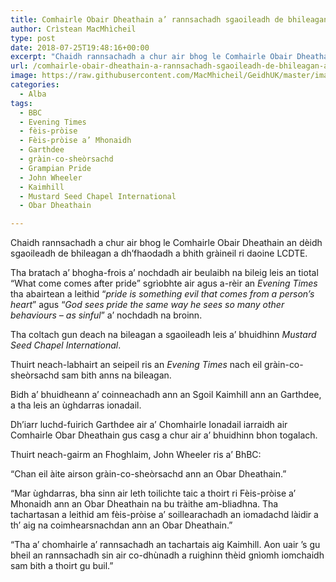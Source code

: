 ```yaml
---
title: Comhairle Obair Dheathain a’ rannsachadh sgaoileadh de bhileagan a dh’fhaodadh a bhith gràineil ri daoine LCDTE
author: Crìstean MacMhìcheil
type: post
date: 2018-07-25T19:48:16+00:00
excerpt: "Chaidh rannsachadh a chur air bhog le Comhairle Obair Dheathain an dèidh sgaoileadh de bhileagan a dh'fhaodadh a bhith gràineil ri daoine LCDTE."
url: /comhairle-obair-dheathain-a-rannsachadh-sgaoileadh-de-bhileagan-a-dhfhaodadh-a-bhith-graineil-ri-daoine-lcdte/
image: https://raw.githubusercontent.com/MacMhicheil/GeidhUK/master/images/.jpg
categories:
  - Alba
tags:
  - BBC
  - Evening Times
  - fèis-pròise
  - Fèis-pròise a’ Mhonaidh
  - Garthdee
  - gràin-co-sheòrsachd
  - Grampian Pride
  - John Wheeler
  - Kaimhill
  - Mustard Seed Chapel International
  - Obar Dheathain

---
```

Chaidh rannsachadh a chur air bhog le Comhairle Obair Dheathain an dèidh sgaoileadh de bhileagan a dh&#8217;fhaodadh a bhith gràineil ri daoine LCDTE.

Tha bratach a&#8217; bhogha-frois a&#8217; nochdadh air beulaibh na bileig leis an tiotal &#8220;What come comes after pride&#8221; sgrìobhte air agus a-rèir an _Evening Times_ tha abairtean a leithid &#8220;_pride is something evil that comes from a person’s heart_&#8221; agus &#8220;_God sees pride the same way he sees so many other behaviours – as sinful_” a&#8217; nochdadh na broinn.

Tha coltach gun deach na bileagan a sgaoileadh leis a&#8217; bhuidhinn _Mustard Seed Chapel International_.

Thuirt neach-labhairt an seipeil ris an _Evening Times_ nach eil gràin-co-sheòrsachd sam bith anns na bileagan.

Bidh a&#8217; bhuidheann a&#8217; coinneachadh ann an Sgoil Kaimhill ann an Garthdee, a tha leis an ùghdarras ionadail.

Dh&#8217;iarr luchd-fuirich Garthdee air a&#8217; Chomhairle Ionadail iarraidh air Comhairle Obar Dheathain gus casg a chur air a&#8217; bhuidhinn bhon togalach.

Thuirt neach-gairm an Fhoghlaim, John Wheeler ris a&#8217; BhBC:

&#8220;Chan eil àite airson gràin-co-sheòrsachd ann an Obar Dheathain.&#8221;

&#8220;Mar ùghdarras, bha sinn air leth toilichte taic a thoirt ri Fèis-pròise a’ Mhonaidh ann an Obar Dheathain na bu tràithe am-bliadhna. Tha tachartasan a leithid am fèis-pròise a&#8217; soillearachadh an iomadachd làidir a th&#8217; aig na coimhearsnachdan ann an Obar Dheathain.&#8221;

&#8220;Tha a&#8217; chomhairle a&#8217; rannsachadh an tachartais aig Kaimhill. Aon uair &#8217;s gu bheil an rannsachadh sin air co-dhùnadh a ruighinn thèid gnìomh iomchaidh sam bith a thoirt gu buil.&#8221;

